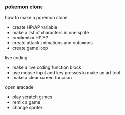 <h3>pokemon clone</h3>
<p>how to make a pokemon clone</p>
<ul><li>create HP/AP variable</li>
<li>make a list of characters in one sprite</li>
<li>randomize HP/AP</li><li>create attack animations and outcomes</li><li>create game loop</li></ul>
<p>live coding</p>
<ul><li>make a live coding function block</li>
<li>use mouse input and key presses to make an art tool</li>
<li>make a clear screen function</li></ul>
<p>open aracade
</p>
<ul><li>play scratch games</li><li>remix a game</li><li>change sprites</li></ul>
